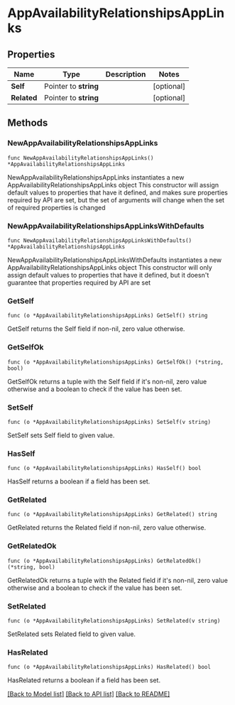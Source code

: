 # AppAvailabilityRelationshipsAppLinks

## Properties

Name | Type | Description | Notes
------------ | ------------- | ------------- | -------------
**Self** | Pointer to **string** |  | [optional] 
**Related** | Pointer to **string** |  | [optional] 

## Methods

### NewAppAvailabilityRelationshipsAppLinks

`func NewAppAvailabilityRelationshipsAppLinks() *AppAvailabilityRelationshipsAppLinks`

NewAppAvailabilityRelationshipsAppLinks instantiates a new AppAvailabilityRelationshipsAppLinks object
This constructor will assign default values to properties that have it defined,
and makes sure properties required by API are set, but the set of arguments
will change when the set of required properties is changed

### NewAppAvailabilityRelationshipsAppLinksWithDefaults

`func NewAppAvailabilityRelationshipsAppLinksWithDefaults() *AppAvailabilityRelationshipsAppLinks`

NewAppAvailabilityRelationshipsAppLinksWithDefaults instantiates a new AppAvailabilityRelationshipsAppLinks object
This constructor will only assign default values to properties that have it defined,
but it doesn't guarantee that properties required by API are set

### GetSelf

`func (o *AppAvailabilityRelationshipsAppLinks) GetSelf() string`

GetSelf returns the Self field if non-nil, zero value otherwise.

### GetSelfOk

`func (o *AppAvailabilityRelationshipsAppLinks) GetSelfOk() (*string, bool)`

GetSelfOk returns a tuple with the Self field if it's non-nil, zero value otherwise
and a boolean to check if the value has been set.

### SetSelf

`func (o *AppAvailabilityRelationshipsAppLinks) SetSelf(v string)`

SetSelf sets Self field to given value.

### HasSelf

`func (o *AppAvailabilityRelationshipsAppLinks) HasSelf() bool`

HasSelf returns a boolean if a field has been set.

### GetRelated

`func (o *AppAvailabilityRelationshipsAppLinks) GetRelated() string`

GetRelated returns the Related field if non-nil, zero value otherwise.

### GetRelatedOk

`func (o *AppAvailabilityRelationshipsAppLinks) GetRelatedOk() (*string, bool)`

GetRelatedOk returns a tuple with the Related field if it's non-nil, zero value otherwise
and a boolean to check if the value has been set.

### SetRelated

`func (o *AppAvailabilityRelationshipsAppLinks) SetRelated(v string)`

SetRelated sets Related field to given value.

### HasRelated

`func (o *AppAvailabilityRelationshipsAppLinks) HasRelated() bool`

HasRelated returns a boolean if a field has been set.


[[Back to Model list]](../README.md#documentation-for-models) [[Back to API list]](../README.md#documentation-for-api-endpoints) [[Back to README]](../README.md)


